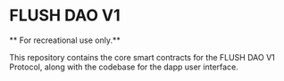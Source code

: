 # FLUSH DAO V1 

** For recreational use only.**

This repository contains the core smart contracts for the FLUSH DAO V1 Protocol, along with the codebase for the dapp user interface. 
